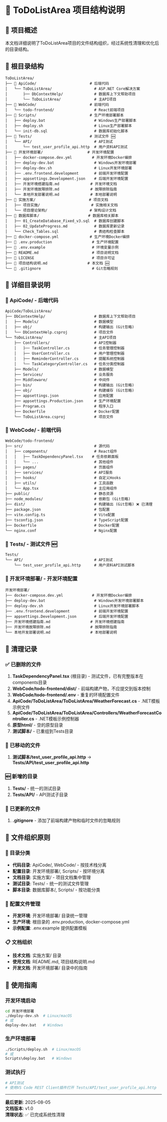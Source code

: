 # 📁 ToDoListArea 项目结构说明

## 🎯 项目概述

本文档详细说明了ToDoListArea项目的文件结构组织，经过系统性清理和优化后的目录结构。

## 📂 根目录结构

```
ToDoListArea/
├── 📁 ApiCode/                        # 后端代码
│   └── ToDoListArea/                   # ASP.NET Core解决方案
│       ├── DbContextHelp/              # 数据库上下文帮助项目
│       └── ToDoListArea/               # 主API项目
├── 📁 WebCode/                        # 前端代码
│   └── todo-frontend/                  # React前端项目
├── 📁 Scripts/                        # 生产环境部署脚本
│   ├── deploy.bat                      # Windows生产部署脚本
│   ├── deploy.sh                       # Linux生产部署脚本
│   └── init-db.sql                     # 数据库初始化脚本
├── 📁 Tests/                          # 测试文件 🆕
│   └── API/                            # API测试
│       └── test_user_profile_api.http  # 用户资料API测试
├── 📁 开发环境部署/                    # 开发环境配置
│   ├── docker-compose.dev.yml         # 开发环境Docker编排
│   ├── deploy-dev.bat                  # Windows开发环境部署
│   ├── deploy-dev.sh                   # Linux开发环境部署
│   ├── .env.frontend.development       # 前端开发环境配置
│   ├── appsettings.Development.json    # 后端开发环境配置
│   ├── 开发环境搭建指南.md              # 开发环境文档
│   ├── 开发环境故障排除.md              # 故障排除指南
│   └── 本地开发部署说明.md              # 本地部署说明
├── 📁 实施方案/                        # 项目文档
│   ├── 项目实施/                       # 实施相关文档
│   └── 项目理论架构/                   # 架构设计文档
├── 📁 数据库脚本/                      # 数据库相关脚本
│   ├── 01_CreateDatabase_Fixed_v3.sql  # 数据库创建脚本
│   ├── 02_UpdateProgress.md            # 数据库更新记录
│   └── Check_Tables.sql                # 表结构检查脚本
├── 📄 docker-compose.yml              # 生产环境Docker编排
├── 📄 .env.production                  # 生产环境配置
├── 📄 .env.example                     # 环境变量示例
├── 📄 README.md                        # 项目说明文档
├── 📄 LICENSE                          # 项目许可证
├── 📄 项目结构说明.md                  # 本文档 🆕
└── 📄 .gitignore                       # Git忽略规则
```

## 🔧 详细目录说明

### 📁 ApiCode/ - 后端代码
```
ApiCode/ToDoListArea/
├── DbContextHelp/                      # 数据库上下文帮助项目
│   ├── Models/                         # 数据模型
│   ├── obj/                            # 构建输出 (Git忽略)
│   └── DbContextHelp.csproj            # 项目文件
└── ToDoListArea/                       # 主API项目
    ├── Controllers/                    # API控制器
    │   ├── TaskController.cs           # 任务管理控制器
    │   ├── UserController.cs           # 用户管理控制器
    │   ├── ReminderController.cs       # 提醒系统控制器
    │   └── TaskCategoryController.cs   # 任务分类控制器
    ├── Models/                         # 数据模型
    ├── Services/                       # 业务服务
    ├── Middleware/                     # 中间件
    ├── bin/                            # 构建输出 (Git忽略)
    ├── obj/                            # 构建缓存 (Git忽略)
    ├── appsettings.json                # 应用配置
    ├── appsettings.Production.json     # 生产环境配置
    ├── Program.cs                      # 程序入口
    ├── Dockerfile                      # Docker配置
    └── ToDoListArea.csproj             # 项目文件
```

### 📁 WebCode/ - 前端代码
```
WebCode/todo-frontend/
├── src/                                # 源代码
│   ├── components/                     # React组件
│   │   ├── TaskDependencyPanel.tsx    # 任务依赖面板
│   │   └── ...                         # 其他组件
│   ├── pages/                          # 页面组件
│   ├── services/                       # API服务
│   ├── hooks/                          # 自定义Hooks
│   ├── utils/                          # 工具函数
│   └── App.tsx                         # 主应用组件
├── public/                             # 静态资源
├── node_modules/                       # 依赖包 (Git忽略)
├── dist/                               # 构建输出 (Git忽略) ❌ 已清理
├── package.json                        # 包配置
├── vite.config.ts                      # Vite配置
├── tsconfig.json                       # TypeScript配置
├── Dockerfile                          # Docker配置
└── nginx.conf                          # Nginx配置
```

### 📁 Tests/ - 测试文件 🆕
```
Tests/
└── API/                                # API测试
    └── test_user_profile_api.http      # 用户资料API测试脚本
```

### 📁 开发环境部署/ - 开发环境配置
```
开发环境部署/
├── docker-compose.dev.yml             # 开发环境Docker编排
├── deploy-dev.bat                      # Windows开发环境部署脚本
├── deploy-dev.sh                       # Linux开发环境部署脚本
├── .env.frontend.development           # 前端开发环境配置
├── appsettings.Development.json        # 后端开发环境配置
├── 开发环境搭建指南.md                  # 开发环境搭建指南
├── 开发环境故障排除.md                  # 故障排除指南
└── 本地开发部署说明.md                  # 本地部署说明
```

## 🧹 清理记录

### ✅ 已删除的文件
1. **TaskDependencyPanel.tsx** (根目录) - 测试文件，已有完整版本在components目录
2. **WebCode/todo-frontend/dist/** - 前端构建产物，不应提交到版本控制
3. **WebCode/todo-frontend/.env** - 重复的环境配置文件
4. **ApiCode/ToDoListArea/ToDoListArea/WeatherForecast.cs** - .NET模板示例文件
5. **ApiCode/ToDoListArea/ToDoListArea/Controllers/WeatherForecastController.cs** - .NET模板示例控制器
6. **原型html/** - 空的原型目录
7. **测试脚本/** - 已重组到Tests目录

### 🔄 已移动的文件
1. **测试脚本/test_user_profile_api.http** → **Tests/API/test_user_profile_api.http**

### 🆕 新增的目录
1. **Tests/** - 统一的测试目录
2. **Tests/API/** - API测试子目录

### 📝 已更新的文件
1. **.gitignore** - 添加了前端构建产物和临时文件的忽略规则

## 🎯 文件组织原则

### 📂 目录分类
- **代码目录**: ApiCode/, WebCode/ - 按技术栈分离
- **配置目录**: 开发环境部署/, Scripts/ - 按环境分离
- **文档目录**: 实施方案/ - 项目文档集中管理
- **测试目录**: Tests/ - 统一的测试文件管理
- **脚本目录**: 数据库脚本/, Scripts/ - 按功能分类

### 🔧 配置文件管理
- **开发环境**: 开发环境部署/ 目录统一管理
- **生产环境**: 根目录的 .env.production, docker-compose.yml
- **示例配置**: .env.example 提供配置模板

### 📋 文档组织
- **技术文档**: 实施方案/ 目录
- **使用文档**: README.md, 项目结构说明.md
- **开发文档**: 开发环境部署/ 目录中的指南

## 🚀 使用指南

### 开发环境启动
```bash
cd 开发环境部署
./deploy-dev.sh  # Linux/macOS
# 或
deploy-dev.bat   # Windows
```

### 生产环境部署
```bash
./Scripts/deploy.sh  # Linux/macOS
# 或
Scripts\deploy.bat   # Windows
```

### 测试执行
```bash
# API测试
# 使用VS Code REST Client插件打开 Tests/API/test_user_profile_api.http
```

---

**最后更新**: 2025-08-05  
**文档版本**: v1.0  
**清理状态**: ✅ 已完成系统性清理
